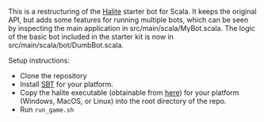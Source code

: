 
This is a restructuring of the [Halite](http://halite.io) starter bot for Scala. It keeps the original API, but adds some features for running multiple bots, which can be seen by inspecting the main application in src/main/scala/MyBot.scala.  The logic of the basic bot included in the starter kit is now in src/main/scala/bot/DumbBot.scala.

Setup instructions:
 - Clone the repository
 - Install [SBT](http://www.scala-sbt.org/1.x/docs/Setup.html) for your platform.
 - Copy the halite executable (obtainable from [here](https://halite.io/learn-programming-challenge/downloads-and-starter-kits/)) for your platform (Windows, MacOS, or Linux) into the root directory of the repo.
 - Run `run_game.sh`
